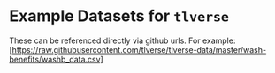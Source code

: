 # Example Datasets for `tlverse`

These can be referenced directly via github urls. For example: [https://raw.githubusercontent.com/tlverse/tlverse-data/master/wash-benefits/washb_data.csv]